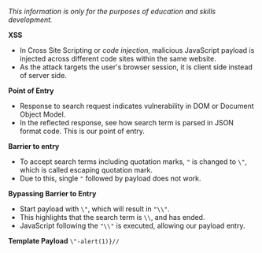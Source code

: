 *This information is only for the purposes of education and skills development.*

**XSS**
- In Cross Site Scripting or *code injection*, malicious JavaScript payload is injected across different code sites within the same website. 
- As the attack targets the user's browser session, it is client side instead of server side.

**Point of Entry**
- Response to search request indicates vulnerability in DOM or Document Object Model.
- In the reflected response, see how search term is parsed in JSON format code. This is our point of entry.

**Barrier to entry** 
- To accept search terms including quotation marks, `"` is changed to `\"`, which is called escaping quotation mark.
- Due to this, single `"` followed by payload does not work. 

**Bypassing Barrier to Entry**
- Start payload with `\"`, which will result in `"\\"`. 
- This highlights that the search term is `\\`, and has ended. 
- JavaScript following the `"\\"` is executed, allowing our payload entry. 

**Template Payload**
`\"-alert(1)}//`


